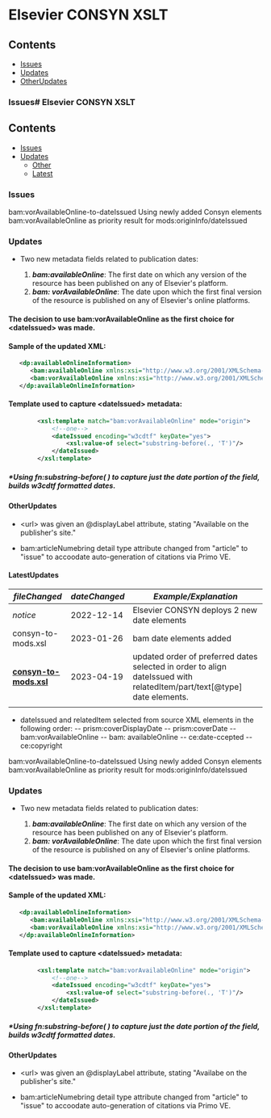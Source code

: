 # Elsevier CONSYN XSLT
## Contents

 - [Issues](#issues)
 - [Updates](#updates)
 - [OtherUpdates](#otherupdates)
 

### Issues# Elsevier CONSYN XSLT
## Contents

 - [Issues](#issues)
 - [Updates](#updates)
	 - [Other](#otherupdates)
	 - [Latest](#latestupdates)
 

### Issues

bam:vorAvailableOnline-to-dateIssued
 Using newly added Consyn elements bam:vorAvailableOnline as priority result for mods:originInfo/dateIssued


### Updates
 -  Two new metadata fields related to publication dates:

	1.  **_bam:availableOnline_**: The first date on which any version of the resource has been published on any of Elsevier's platform.
	2.  **_bam: vorAvailableOnline_**: The date upon which the first final version of the resource is published on any of Elsevier's online platforms.


#### The decision to use bam:vorAvailableOnline as the first choice for \<dateIssued\> was made.
#### Sample of the updated XML: 
```xml
   <dp:availableOnlineInformation>
      <bam:availableOnline xmlns:xsi="http://www.w3.org/2001/XMLSchema-instance">2022-03-30T00:00:00.000Z</bam:availableOnline>
      <bam:vorAvailableOnline xmlns:xsi="http://www.w3.org/2001/XMLSchema-instance">2022-03-30T00:00:00.000Z</bam:vorAvailableOnline>
   </dp:availableOnlineInformation> 
```
#### Template used to capture \<dateIssued\> metadata: 
```xml
        <xsl:template match="bam:vorAvailableOnline" mode="origin">
            <!--one-->
            <dateIssued encoding="w3cdtf" keyDate="yes">
                <xsl:value-of select="substring-before(., 'T')"/>
            </dateIssued>
        </xsl:template>
```
##### *Using _fn:substring-before(  )_ to capture just the date portion of the field, builds _w3cdtf_ formatted dates. 

####  OtherUpdates
- \<url\> was given an @displayLabel attribute, stating "Available on the publisher's site."

- bam:articleNumebring detail type attribute changed from "article" to "issue" to accoodate auto-generation of citations via Primo VE.
 
#### LatestUpdates
|_fileChanged_|_dateChanged_|_Example/Explanation_|
|--|--|--|
|_notice_ |2022-12-14 | Elsevier CONSYN deploys 2 new date elements
| consyn-to-mods.xsl |2023-01-26| bam date elements added 
|  [**consyn-to-mods.xsl**]() | 2023-04-19  | updated order of preferred dates selected in order to align dateIssued with relatedItem/part/text[@type] date elements. 
| | |

 
* dateIssued and relatedItem selected from source XML elements in the following order:
 -- prism:coverDisplayDate
 -- prism:coverDate
 -- bam:vorAvailableOnline
 -- bam: availableOnline
 -- ce:date-ccepted
 -- ce:copyright
 

bam:vorAvailableOnline-to-dateIssued
 Using newly added Consyn elements bam:vorAvailableOnline as priority result for mods:originInfo/dateIssued


### Updates
 -  Two new metadata fields related to publication dates:

	1.  **_bam:availableOnline_**: The first date on which any version of the resource has been published on any of Elsevier's platform.
	2.  **_bam: vorAvailableOnline_**: The date upon which the first final version of the resource is published on any of Elsevier's online platforms.


#### The decision to use bam:vorAvailableOnline as the first choice for \<dateIssued\> was made.
#### Sample of the updated XML: 
```xml
   <dp:availableOnlineInformation>
      <bam:availableOnline xmlns:xsi="http://www.w3.org/2001/XMLSchema-instance">2022-03-30T00:00:00.000Z</bam:availableOnline>
      <bam:vorAvailableOnline xmlns:xsi="http://www.w3.org/2001/XMLSchema-instance">2022-03-30T00:00:00.000Z</bam:vorAvailableOnline>
   </dp:availableOnlineInformation> 
```
#### Template used to capture \<dateIssued\> metadata: 
```xml
        <xsl:template match="bam:vorAvailableOnline" mode="origin">
            <!--one-->
            <dateIssued encoding="w3cdtf" keyDate="yes">
                <xsl:value-of select="substring-before(., 'T')"/>
            </dateIssued>
        </xsl:template>
```
##### *Using _fn:substring-before(  )_ to capture just the date portion of the field, builds _w3cdtf_ formatted dates. 

####  OtherUpdates
- \<url\> was given an @displayLabel attribute, stating "Availabe on the publisher's site."

- bam:articleNumebring detail type attribute changed from "article" to "issue" to accoodate auto-generation of citations via Primo VE.
 
